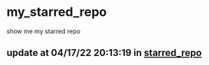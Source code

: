 # my_starred_repo
show me my starred repo

update at 04/17/22 20:13:19 in [starred_repo](./index.html)
---


